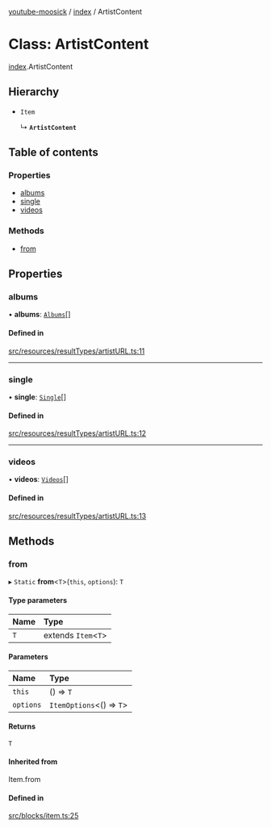 [youtube-moosick](../README.md) / [index](../modules/index.md) / ArtistContent

# Class: ArtistContent

[index](../modules/index.md).ArtistContent

## Hierarchy

- `Item`

  ↳ **`ArtistContent`**

## Table of contents

### Properties

- [albums](index.ArtistContent.md#albums)
- [single](index.ArtistContent.md#single)
- [videos](index.ArtistContent.md#videos)

### Methods

- [from](index.ArtistContent.md#from)

## Properties

### albums

• **albums**: [`Albums`](index.Albums.md)[]

#### Defined in

[src/resources/resultTypes/artistURL.ts:11](https://github.com/EvasiveXkiller/youtube-moosick/blob/dd2e68f/src/resources/resultTypes/artistURL.ts#L11)

___

### single

• **single**: [`Single`](index.Single.md)[]

#### Defined in

[src/resources/resultTypes/artistURL.ts:12](https://github.com/EvasiveXkiller/youtube-moosick/blob/dd2e68f/src/resources/resultTypes/artistURL.ts#L12)

___

### videos

• **videos**: [`Videos`](index.Videos.md)[]

#### Defined in

[src/resources/resultTypes/artistURL.ts:13](https://github.com/EvasiveXkiller/youtube-moosick/blob/dd2e68f/src/resources/resultTypes/artistURL.ts#L13)

## Methods

### from

▸ `Static` **from**<`T`\>(`this`, `options`): `T`

#### Type parameters

| Name | Type |
| :------ | :------ |
| `T` | extends `Item`<`T`\> |

#### Parameters

| Name | Type |
| :------ | :------ |
| `this` | () => `T` |
| `options` | `ItemOptions`<() => `T`\> |

#### Returns

`T`

#### Inherited from

Item.from

#### Defined in

[src/blocks/item.ts:25](https://github.com/EvasiveXkiller/youtube-moosick/blob/dd2e68f/src/blocks/item.ts#L25)
